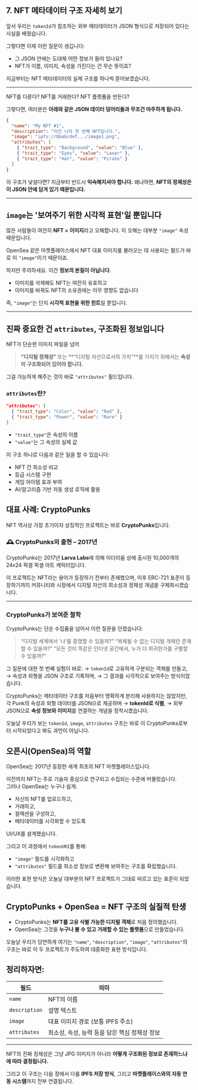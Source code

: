 ## 7. NFT 메타데이터 구조 자세히 보기

앞서 우리는 `tokenId`가 참조하는 외부 메타데이터가 JSON 형식으로 저장되어 있다는 사실을 배웠습니다.

그렇다면 이제 이런 질문이 생깁니다:

- 그 JSON 안에는 도대체 어떤 정보가 들어 있나요?
- NFT가 이름, 이미지, 속성을 가진다는 건 무슨 뜻이죠?

지금부터는 NFT 메타데이터의 실제 구조를 하나씩 뜯어보겠습니다.

---

NFT를 다룬다?
NFT를 거래한다?
NFT 플랫폼을 만든다?

그렇다면, 여러분은 **아래와 같은 JSON 데이터 덩어리들과 무조건 마주하게 됩니다.**

```json
{
  "name": "My NFT #1",
  "description": "이건 나의 첫 번째 NFT입니다.",
  "image": "ipfs://Qmabcdef.../image1.png",
  "attributes": [
    { "trait_type": "Background", "value": "Blue" },
    { "trait_type": "Eyes", "value": "Laser" },
    { "trait_type": "Hat", "value": "Pirate" }
  ]
}
```

이 구조가 낯설다면?
지금부터 반드시 **익숙해지셔야 합니다.**
왜냐하면, **NFT의 정체성은 이 JSON 안에 담겨 있기 때문입니다.**

---

## `image`는 '보여주기 위한 시각적 표현'일 뿐입니다

많은 사람들이 여전히 **NFT = 이미지**라고 오해합니다. 이 오해는 대부분 `"image"` 속성 때문입니다.

OpenSea 같은 마켓플레이스에서 NFT 대표 이미지를 불러오는 데 사용되는 필드가 바로 이 `"image"`이기 때문이죠.

하지만 주의하세요. 이건 **정보의 본질이 아닙니다.**

- 이미지를 삭제해도 NFT는 여전히 유효하고
- 이미지를 바꿔도 NFT의 소유권에는 아무 영향도 없습니다

즉, `"image"`는 단지 **시각적 표현을 위한 힌트**일 뿐입니다.

---

## 진짜 중요한 건 `attributes`, 구조화된 정보입니다

NFT가 단순한 이미지 파일을 넘어

> **“디지털 정체성”** 또는 **“디지털 자산으로서의 가치”**를 가지기 위해서는
> **속성이 구조화되어 있어야 합니다.**

그걸 가능하게 해주는 것이 바로 `"attributes"` 필드입니다.

### `attributes`란?

```json
"attributes": [
  { "trait_type": "Color", "value": "Red" },
  { "trait_type": "Power", "value": "Rare" }
]
```

- `"trait_type"`은 속성의 이름
- `"value"`는 그 속성의 실제 값

이 구조 하나로 다음과 같은 일을 할 수 있습니다:

- NFT 간 희소성 비교
- 등급 시스템 구현
- 게임 아이템 효과 부여
- AI/알고리즘 기반 자동 생성 로직에 활용

## 대표 사례: CryptoPunks

NFT 역사상 가장 초기이자 상징적인 프로젝트는 바로 **CryptoPunks**입니다.

### 🕰 CryptoPunks의 출현 – 2017년

CryptoPunks는 2017년 **Larva Labs**에 의해 이더리움 상에 출시된 10,000개의 24x24 픽셀 픽셀 아트 캐릭터입니다.

이 프로젝트는 NFT라는 용어가 등장하기 전부터 존재했으며, 이후 ERC-721 표준이 등장하기까지 커뮤니티와 시장에서 디지털 자산의 희소성과 정체성 개념을 구체화시켰습니다.

---

### CryptoPunks가 보여준 철학

CryptoPunks는 단순 수집품을 넘어서 이런 질문을 던졌습니다:

> “디지털 세계에서 ‘나’를 증명할 수 있을까?”
> “복제될 수 없는 디지털 개체란 존재할 수 있을까?”
> “모든 것이 똑같은 인터넷 공간에서, 누가 더 희귀한가를 구별할 수 있을까?”

그 질문에 대한 첫 번째 실험이 바로:
→ `tokenId`로 고유하게 구분되는 객체를 만들고,
→ 속성과 외형을 JSON 구조로 기록하며,
→ 그 결과를 시각적으로 보여주는 방식이었습니다.

CryptoPunks는 메타데이터 구조를 처음부터 명확하게 분리해 사용하지는 않았지만,
각 Punk의 속성과 외형 데이터를 JSON으로 제공하며
→ **tokenId로 식별**,
→ 외부 JSON으로 **속성 정보와 이미지**를 연결하는 개념을 정착시켰습니다.

오늘날 우리가 보는 `tokenId`, `image`, `attributes` 구조는
바로 이 CryptoPunks로부터 시작되었다고 봐도 과언이 아닙니다.

## 오픈시(OpenSea)의 역할

OpenSea는 2017년 등장한 세계 최초의 NFT 마켓플레이스입니다.

이전까지 NFT는 주로 기술자 중심으로 연구되고 수집되는 수준에 머물렀습니다.  
그러나 OpenSea는 누구나 쉽게:

- 자신의 NFT를 업로드하고,
- 거래하고,
- 컬렉션을 구성하고,
- 메타데이터를 시각화할 수 있도록

UI/UX를 설계했습니다.

그리고 이 과정에서 `tokenURI`를 통해:

- `"image"` 필드를 시각화하고
- `"attributes"` 필드를 희소성 정보로 변환해 보여주는 구조를 확립했습니다.

이러한 표현 방식은 오늘날 대부분의 NFT 프로젝트가 그대로 따르고 있는 표준이 되었습니다.

## CryptoPunks + OpenSea = NFT 구조의 실질적 탄생

- CryptoPunks는 **NFT를 고유 식별 가능한 디지털 객체**로 처음 정의했습니다.
- OpenSea는 그것을 **누구나 볼 수 있고 거래할 수 있는 플랫폼**으로 만들었습니다.

오늘날 우리가 당연하게 여기는 `"name"`, `"description"`, `"image"`, `"attributes"`의 구조는
바로 이 두 프로젝트가 주도하여 대중화한 표현 방식입니다.

## 정리하자면:

| 필드          | 의미                                          |
| ------------- | --------------------------------------------- |
| `name`        | NFT의 이름                                    |
| `description` | 설명 텍스트                                   |
| `image`       | 대표 이미지 경로 (보통 IPFS 주소)             |
| `attributes`  | 희소성, 속성, 능력 등을 담은 핵심 정체성 정보 |

---

NFT의 진짜 정체성은
그냥 JPG 이미지가 아니라
**어떻게 구조화된 정보로 존재하느냐에 따라 결정됩니다.**

그리고 이 구조는 다음 장에서 다룰
**IPFS 저장 방식**, 그리고
**마켓플레이스와의 자동 연동 시스템**까지 전부 연결됩니다.

